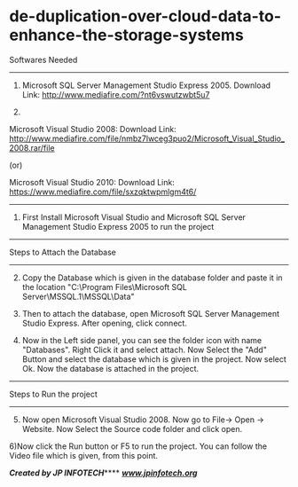 # de-duplication-over-cloud-data-to-enhance-the-storage-systems
Softwares Needed
**********************************************

1) Microsoft SQL Server Management Studio Express 2005. 
Download Link:
http://www.mediafire.com/?nt6vswutzwbt5u7

2) 
Microsoft Visual Studio 2008:
Download Link:
http://www.mediafire.com/file/nmbz7lwceg3puo2/Microsoft_Visual_Studio_2008.rar/file

(or) 

Microsoft Visual Studio 2010: 
Download Link:
https://www.mediafire.com/file/sxzqktwpmlgm4t6/
**********************************************

1) First Install Microsoft Visual Studio and Microsoft SQL Server Management Studio Express 2005 to run the project

**********************************************
Steps to Attach the Database
**********************************************
2) Copy the Database which is given in the database folder and paste it in the location "C:\Program Files\Microsoft SQL Server\MSSQL.1\MSSQL\Data"

3) Then to attach the database, open Microsoft SQL Server Management Studio Express. After opening, click connect.

4) Now in the Left side panel, you can see the folder icon with name "Databases". Right Click it and select attach. Now Select the "Add" Button and select the database which is given in the project. Now select Ok. Now the database is attached in the project.

**********************************************
Steps to Run the project
**********************************************
5) Now open Microsoft Visual Studio 2008. Now go to File-> Open -> Website. Now Select the Source code folder and click open.

6)Now click the Run button or F5 to run the project. You can follow the Video file which is given, from this point.

*****Created by JP INFOTECH*********
*********www.jpinfotech.org*********

